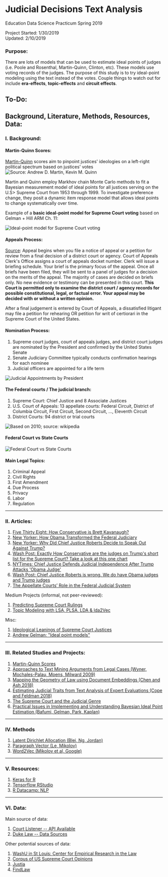 # Judicial Decisions Text Analysis

Education Data Science Practicum Spring 2019

Project Started: 1/30/2019  
Updated: 2/10/2019

### Purpose:
There are lots of models that can be used to estimate ideal points of judges (i.e. Poole and Rosenthal, Martin-Quinn, Clinton, etc). These models use voting records of the judges. The purpose of this study is to try ideal-point modeling using the text instead of the votes. Couple things to watch out for include **era-effects**, **topic-effects** and **circuit effects**. 


## To-Do:

## Background, Literature, Methods, Resources, Data:

### I. Background: 

#### Martin-Quinn Scores:

[Martin-Quinn](http://mqscores.lsa.umich.edu/) scores aim to pinpoint justices' ideologies on a left-right political spectrum based on justices' votes
![Source: Andrew D. Martin, Kevin M. Quinn](/notes/pics/pic4.png)

Martin and Quinn employ Markhov chain Monte Carlo methods to fit a Bayesian measurement model of ideal points for all justices serving on the U.S> Supreme Court from 1953 through 1999. To investigate preference change, they posit a dynamic item response model that allows ideal points to change systematically over time. 

Example of a __basic ideal-point model for Supreme Court voting__ based on Gelman + Hill ARM Ch. 11:

![Ideal-point model for Supreme Court voting](/notes/pics/pic5.png)

#### Appeals Process:

[Source](https://www.ca3.uscourts.gov/brief-overview-appeals-process): Appeal begins when you file a notice of appeal or a petition for review from a final decision of a district court or agency. Court of Appeals Clerk's Office assigns a court of appeals docket number. Clerk will issue a briefing schedule. Your brief is the primary focus of the appeal. Once all briefs have been filed, they will be sent to a panel of judges for a decision on the merits of the appeal. The majority of cases are decided on briefs only. No new evidence or testimony can be presented in this court. **This Court is permitted only to examine the district court / agency records for possible constitutional, legal, or factual error. Your appeal may be decided with or without a written opinion.**

After a final judgement is entered by Court of Appeals, a dissatisfied litigant may file a petition for rehearing OR petition for writ of certiorari in the Supreme Court of the United States.

#### Nomination Process:

1. Supreme court judges, court of appeals judges, and district court judges are nominated by the President and confirmed by the United States Senate
2. Senate Judiciary Committee typically conducts confirmation hearings for each nominee
3. Judicial officers are appointed for a life term

![Judicial Appointments by President](/notes/pics/pic3.png)

#### The Federal courts / The judicial branch:
1. Supreme Court: Chief Justice and 8 Associate Justices   
2. U.S. Court of Appeals: 13 appellate courts: Federal Circuit, District of Columbia Circuit, First Circuit, Second Circuit, ..., Eleventh Circuit
3. District Courts: 94 district or trial courts

![Based on 2010; source: wikipedia](/notes/pics/pic1.png)

#### Federal Court vs State Courts

![Federal Court vs State Courts](/notes/pics/pic2.png)

#### Main Legal Topics:
1. Criminal Appeal
2. Civil Rights
3. First Amendment
4. Due Process
5. Privacy
6. Labor
7. Regulation



___
### II. Articles:

1. [Five Thirty Eight: How Conservative is Brett Kavanaugh?](https://fivethirtyeight.com/features/how-conservative-is-brett-kavanaugh/)
2. [New Yorker: How Obama Transformed the Federal Judiciary](https://www.newyorker.com/magazine/2014/10/27/obama-brief)
3. [New Yorker: Why Did Chief Justice Roberts Decide to Speak Out Against Trump?](https://www.newyorker.com/news/our-columnists/why-did-chief-justice-john-roberts-decide-to-speak-out-against-trump)
4. [Wash Post: Exactly How Conservative are the judges on Trump's short list for the Supreme Court? Take a look at this one chart](https://www.washingtonpost.com/news/monkey-cage/wp/2018/07/07/exactly-how-conservative-are-the-judges-on-trumps-short-list-for-the-supreme-court-take-a-look-at-this-one-chart/?utm_term=.d10658cba78a)
5. [NYTimes: Chief Justice Defends Judicial Independence After Trump Attacks 'Obama Judge'](https://www.nytimes.com/2018/11/21/us/politics/trump-chief-justice-roberts-rebuke.html)
6. [Wash Post: Chief Justice Roberts is wrong. We do have Obama judges and Trump judges](https://www.washingtonpost.com/opinions/chief-justice-roberts-is-wrong-we-do-have-obama-judges-and-trump-judges/2018/11/23/ee8de9a2-ef2c-11e8-8679-934a2b33be52_story.html?utm_term=.c97df93848fc)
7. [The Appellate Courts’ Role in the Federal Judicial System](https://www.americanbar.org/content/dam/aba-cms-dotorg/products/inv/book/214907/5310396%20chapter%201_abs.pdf)

Medium Projects (informal, not peer-reviewed):
1. [Predicting Supreme Court Rulings](https://medium.com/@datahacked/predicting-supreme-court-rulings-f845ce5626f4)
2. [Topic Modeling with LSA, PLSA, LDA & lda2Vec](https://medium.com/nanonets/topic-modeling-with-lsa-psla-lda-and-lda2vec-555ff65b0b05)

Misc:
1. [Ideological Leanings of Supreme Court Justices](https://en.wikipedia.org/wiki/Ideological_leanings_of_United_States_Supreme_Court_justices)
2. [Andrew Gelman: "Ideal point models"](https://statmodeling.stat.columbia.edu/2004/11/02/ideal_point_mod/)
___
### III. Related Studies and Projects:

1. [Martin-Quinn Scores](http://mqscores.lsa.umich.edu/)
2. [Approaches to Text Mining Arguments from Legal Cases (Wyner, Mochales-Palau, Moens, Milward 2009)](http://wyner.info/research/Papers/WynerMochalesPalauMoensMilward2009.pdf)    
3. [Mapping the Geometry of Law using Document Embeddings (Chen and Ash 2018)](http://users.nber.org/~dlchen/papers/Mapping_the_Geometry_of_Law_using_Document_Embeddings.pdf)
4. [Estimating Judicial Traits from Text Analysis of Expert Evaluations (Cope and Feldman 2018)](http://kevinlcope.com/wp-content/uploads/2018/07/AFJ-Article-MC2.pdf)
5. [The Supreme Court and the Judicial Genre](https://poseidon01.ssrn.com/delivery.php?ID=776114008100074125082093000101115014038018014015006038127117109011068081076116008007106099010022103035124021029119010104083023126008014016039096084008114112103122037061009111123103126096071113014025066127090112076065115004096001123104098067085118117&EXT=pdf)
6. [Practical Issues in Implementing and Understanding Bayesian Ideal Point Estimation (Bafumi, Gelman, Park, Kaplan)](http://www.stat.columbia.edu/~gelman/research/unpublished/Manuscript_idealpoints.pdf)

___
### IV. Methods
1. [Latent Dirichlet Allocation (Blei, Ng, Jordan)](http://www.jmlr.org/papers/volume3/blei03a/blei03a.pdf)
2. [Paragraph Vector (Le, Mikolov)](https://cs.stanford.edu/~quocle/paragraph_vector.pdf)
3. [Word2Vec (Mikolov et al, Google)](https://papers.nips.cc/paper/5021-distributed-representations-of-words-and-phrases-and-their-compositionality.pdf)

___
### V. Resources:

1. [Keras for R](https://keras.rstudio.com/)
2. [Tensorflow RStudio](https://tensorflow.rstudio.com/)
3. [R Datacamp: NLP]( https://www.datacamp.com/community/tutorials/R-nlp-machine-learning)

___
### VI. Data:

Main source of data: 
1. [Court Listener -- API Available](https://www.courtlistener.com/ )
2. [Duke Law -- Data Sources](https://law.duke.edu/lib/facultyservices/empirical/links/courts/)

Other potential sources of data:  

1. [WashU in St Louis: Center for Empirical Research in the Law](http://cerl.wustl.edu/project/)
2. [Corpus of US Supreme Court Opinions](https://corpus.byu.edu/scotus/)
3. [Justia](https://supreme.justia.com/cases/federal/us/)
4. [FindLaw](https://caselaw.findlaw.com/court/us-supreme-court)























